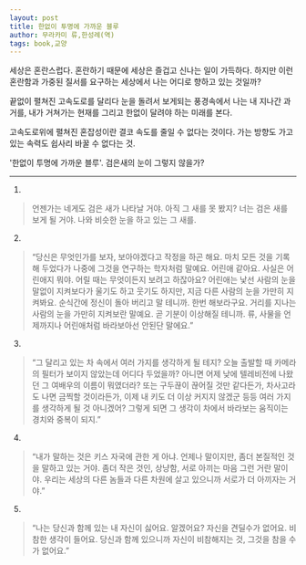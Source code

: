 ```yaml
---
layout: post
title: 한없이 투명에 가까운 블루
author: 무라카미 류,한성례(역)
tags: book,교양
---
```


세상은 혼란스럽다. 혼란하기 때문에 세상은 즐겁고 신나는 일이 가득하다. 하지만 이런 혼란함과 가중된 질서를 요구하는 세상에서 나는 어디로 향하고 있는 것일까?

끝없이 펼쳐진 고속도로를 달리다 눈을 돌려서 보게되는 풍경속에서 나는 내 지나간 과거를, 내가 거쳐가는 현재를 그리고 한없이 달려야 하는 미래를 본다.

고속도로위에 펼쳐진 혼잡성이란 결코 속도를 줄일 수 없다는 것이다. 가는 방향도 가고 있는 속력도 쉽사리 바꿀 수 없다는 것.

'한없이 투명에 가까운 블루'. 검은새의 눈이 그렇지 않을가?

- - -

1. 
> 언젠가는 네게도 검은 새가 나타날 거야. 아직 그 새를 못 봤지? 너는 검은 새를 보게 될 거야. 나와 비슷한 눈을 하고 있는 그 새를.

2. 
> “당신은 무엇인가를 보자, 보아야겠다고 작정을 하곤 해요. 마치 모든 것을 기록해 두었다가 나중에 그것을 연구하는 학자처럼 말예요. 어린애 같아요. 사실은 어린애지 뭐야. 어릴 때는 무엇이든지 보려고 하잖아요? 어린애는 낯선 사람의 눈을 말없이 지켜보다가 울기도 하고 웃기도 하지만, 지금 다른 사람의 눈을 가만히 지켜봐요. 순식간에 정신이 돌아 버리고 말 테니까. 한번 해보라구요. 거리를 지나는 사람의 눈을 가만히 지켜보란 말예요. 곧 기분이 이상해질 테니까. 류, 사물을 언제까지나 어린애처럼 바라보아선 안된단 말에요.”

3. 
> “그 달리고 있는 차 속에서 여러 가지를 생각하게 될 테지? 오늘 출발할 때 카메라의 필터가 보이지 않았는데 어디다 두었을까? 아니면 어제 낮에 텔레비전에 나왔던 그 여배우의 이름이 뭐였더라? 또는 구두끊이 끊어질 것만 같다든가, 차사고라도 나면 금찍할 것이라든가, 이제 내 키도 더 이상 커지지 않겠군 등등 여러 가지를 생각하게 될 것 아니겠어? 그렇게 되면 그 생각이 차에서 바라보는 움직이는 경치와 중복이 되지.”
 
4. 
> “내가 말하는 것은 키스 자국에 관한 게 아냐. 언제나 말이지만, 좀더 본질적인 것을 말하고 있는 거야. 좀더 작은 것인, 상냥함, 서로 아끼는 마음 그런 거란 말이야. 우리는 세상의 다른 놈들과 다른 차원에 살고 있으니까 서로가 더 아끼자는 거야.”
 
5. 
> “나는 당신과 함께 있는 내 자신이 싫어요. 알겠어요? 자신을 견딜수가 없어요. 비참한 생각이 들어요. 당신과 함께 있으니까 자신이 비참해지는 것, 그것을 참을 수가 없어요.”